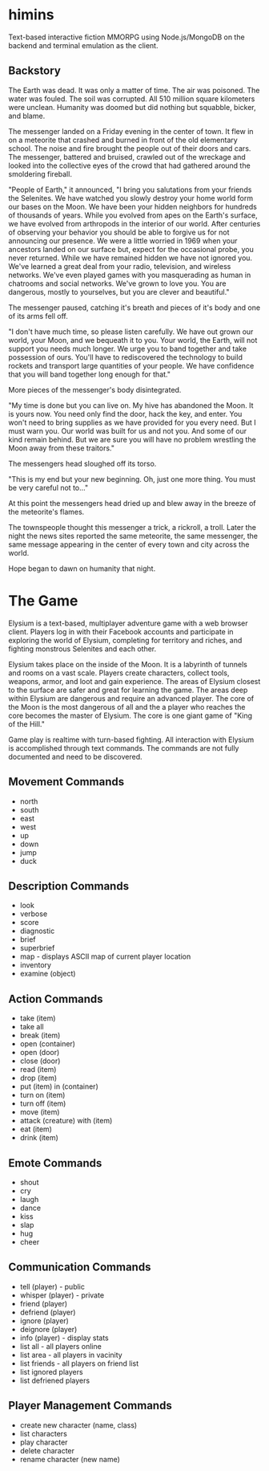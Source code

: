 himins
======

Text-based interactive fiction MMORPG using Node.js/MongoDB on the backend and terminal emulation as the client.

Backstory
----------

The Earth was dead. It was only a matter of time. The air was poisoned. The water was fouled. The soil was corrupted. All 510 million square kilometers were unclean. Humanity was doomed but did nothing but squabble, bicker, and blame. 

The messenger landed on a Friday evening in the center of town. It flew in on a meteorite that crashed and burned in front of the old elementary school. The noise and fire brought the people out of their doors and cars. The messenger, battered and bruised, crawled out of the wreckage and looked into the collective eyes of the crowd that had gathered around the smoldering fireball.

"People of Earth," it announced, "I bring you salutations from your friends the Selenites. We have watched you slowly destroy your home world form our bases on the Moon. We have been your hidden neighbors for hundreds of thousands of years. While you evolved from apes on the Earth's surface, we have evolved from arthropods in the interior of our world. After centuries of observing your behavior you should be able to forgive us for not announcing our presence. We were a little worried in 1969 when your ancestors landed on our surface but, expect for the occasional probe, you never returned. While we have remained hidden we have not ignored you. We've learned a great deal from your radio, television, and wireless networks. We've even played games with you masquerading as human in chatrooms and social networks. We've grown to love you. You are dangerous, mostly to yourselves, but you are clever and beautiful."

The messenger paused, catching it's breath and pieces of it's body and one of its arms fell off.

"I don't have much time, so please listen carefully. We have out grown our world, your Moon, and we bequeath it to you. Your world, the Earth, will not support you needs much longer. We urge you to band together and take possession of ours. You'll have to rediscovered the technology to build rockets and transport large quantities of your people. We have confidence that you will band together long enough for that."

More pieces of the messenger's body disintegrated.

"My time is done but you can live on. My hive has abandoned the Moon. It is yours now. You need only find the door, hack the key, and enter. You won't need to bring supplies as we have provided for you every need. But I must warn you. Our world was built for us and not you. And some of our kind remain behind. But we are sure you will have no problem wrestling the Moon away from these traitors."

The messengers head sloughed off its torso.

"This is my end but your new beginning. Oh, just one more thing. You must be very careful not to..."

At this point the messengers head dried up and blew away in the breeze of the meteorite's flames.

The townspeople thought this messenger a trick, a rickroll, a troll. Later the night the news sites reported the same meteorite, the same messenger, the same message appearing in the center of every town and city across the world.

Hope began to dawn on humanity that night.

The Game
========

Elysium is a text-based, multiplayer adventure game with a web browser client. Players log in with their Facebook accounts and participate in exploring the world of Elysium, completing for territory and riches, and fighting monstrous Selenites and each other.

Elysium takes place on the inside of the Moon. It is a labyrinth of tunnels and rooms on a vast scale. Players create characters, collect tools, weapons, armor, and loot and gain experience. The areas of Elysium closest to the surface are safer and great for learning the game. The areas deep within Elysium are dangerous and require an advanced player. The core of the Moon is the most dangerous of all and the a player who reaches the core becomes the master of Elysium. The core is one giant game of "King of the Hill."

Game play is realtime with turn-based fighting. All interaction with Elysium is accomplished through text commands. The commands are not fully documented and need to be discovered.

Movement Commands
-----------------

* north
* south
* east
* west
* up
* down
* jump
* duck

Description Commands
--------------------
* look
* verbose
* score
* diagnostic
* brief
* superbrief
* map - displays ASCII map of current player location
* inventory
* examine (object)

Action Commands
---------------
* take (item)
* take all
* break (item)
* open (container)
* open (door)
* close (door)
* read (item)
* drop (item)
* put (item) in (container)
* turn on (item)
* turn off (item)
* move (item)
* attack (creature) with (item)
* eat (item)
* drink (item)

Emote Commands
--------------
* shout
* cry
* laugh
* dance
* kiss
* slap
* hug
* cheer

Communication Commands
----------------------

* tell (player) - public
* whisper (player) - private
* friend (player)
* defriend (player)
* ignore (player)
* deignore (player)
* info (player) - display stats
* list all - all players online
* list area - all players in vacinity
* list friends - all players on friend list
* list ignored players
* list defriened players

Player Management Commands
--------------------------
* create new character (name, class)
* list characters
* play character
* delete character
* rename character (new name)





